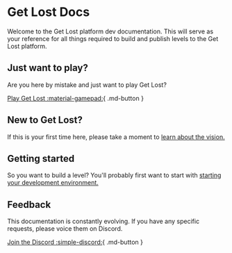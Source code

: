 # Get Lost Docs

Welcome to the Get Lost platform dev documentation. This will serve as your reference for all things required to build and publish levels to the Get Lost platform.

## Just want to play?

Are you here by mistake and just want to play Get Lost?

[Play Get Lost :material-gamepad:](https://getlost.gg){ .md-button }

## New to Get Lost?

If this is your first time here, please take a moment to [learn about the vision.](about.md)

## Getting started

So you want to build a level? You'll probably first want to start with [starting your development environment.](reference/starting-dev-env.md)

## Feedback

This documentation is constantly evolving. If you have any specific requests, please voice them on Discord.

[Join the Discord :simple-discord:](https://discord.gg/v4AAezkSEu){ .md-button }

